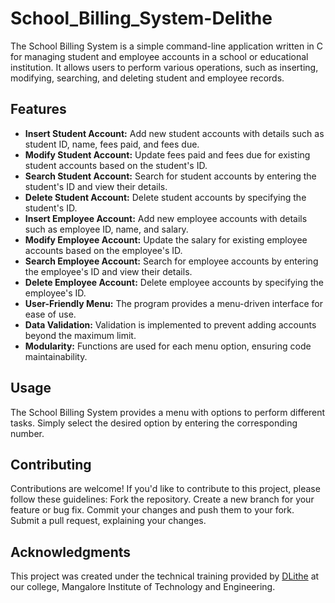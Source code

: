 # School_Billing_System-Delithe
The School Billing System is a simple command-line application written in C for managing student and employee accounts in a school or educational institution. It allows users to perform various operations, such as inserting, modifying, searching, and deleting student and employee records.

## Features

- **Insert Student Account:** Add new student accounts with details such as student ID, name, fees paid, and fees due.
- **Modify Student Account:** Update fees paid and fees due for existing student accounts based on the student's ID.
- **Search Student Account:** Search for student accounts by entering the student's ID and view their details.
- **Delete Student Account:** Delete student accounts by specifying the student's ID.
- **Insert Employee Account:** Add new employee accounts with details such as employee ID, name, and salary.
- **Modify Employee Account:** Update the salary for existing employee accounts based on the employee's ID.
- **Search Employee Account:** Search for employee accounts by entering the employee's ID and view their details.
- **Delete Employee Account:** Delete employee accounts by specifying the employee's ID.
- **User-Friendly Menu:** The program provides a menu-driven interface for ease of use.
- **Data Validation:** Validation is implemented to prevent adding accounts beyond the maximum limit.
- **Modularity:** Functions are used for each menu option, ensuring code maintainability.

## Usage
The School Billing System provides a menu with options to perform different tasks. Simply select the desired option by entering the corresponding number.
 
## Contributing
Contributions are welcome! If you'd like to contribute to this project, please follow these guidelines:
Fork the repository.
Create a new branch for your feature or bug fix.
Commit your changes and push them to your fork.
Submit a pull request, explaining your changes.

## Acknowledgments
This project was created under the technical training provided by [DLithe](https://www.dlithe.com/) at our college, Mangalore Institute of Technology and Engineering.
